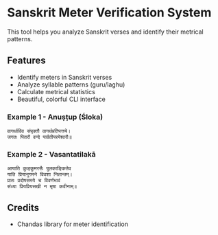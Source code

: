 # Sanskrit Meter Verification System

This tool helps you analyze Sanskrit verses and identify their metrical patterns.

## Features

- Identify meters in Sanskrit verses
- Analyze syllable patterns (guru/laghu)
- Calculate metrical statistics
- Beautiful, colorful CLI interface


### Example 1 - Anuṣṭup (Śloka)

```
वागर्थाविव संपृक्तौ वागर्थप्रतिपत्तये।
जगतः पितरौ वन्दे पार्वतीपरमेश्वरौ॥
```

### Example 2 - Vasantatilakā

```
आयाति कुङ्कुमरसैः पुलकाङ्कितेव 
याति प्रियानुगमने विवशा नितान्तम्।
प्रातः प्रदोषसमये च विवर्णभावं 
संध्या प्रियप्रियसखी न मृषा कवीनाम्॥
```

## Credits
- Chandas library for meter identification

